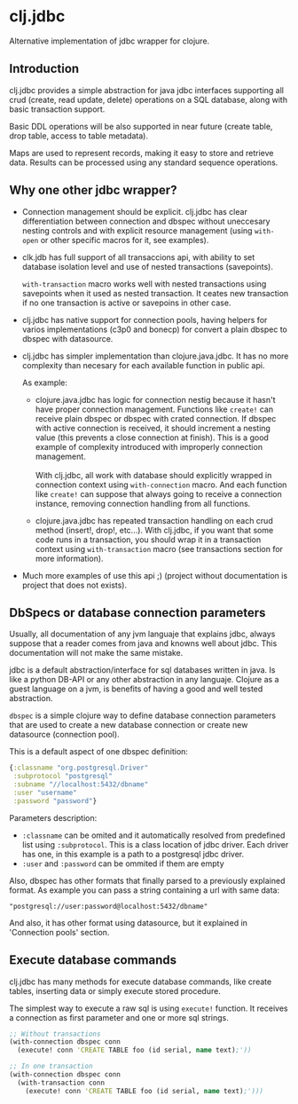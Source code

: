 # clj.jdbc

Alternative implementation of jdbc wrapper for clojure.

## Introduction

clj.jdbc provides a simple abstraction for java jdbc interfaces supporting
all crud (create, read update, delete) operations on a SQL database, along
with basic transaction support.

Basic DDL operations will be  also supported in near future (create table,
drop table, access to table metadata).

Maps are used to represent records, making it easy to store and retrieve
data. Results can be processed using any standard sequence operations.

## Why one other jdbc wrapper?

- Connection management should be explicit. clj.jdbc has clear differentiation
  between connection and dbspec without uneccesary nesting controls and with explicit
  resource management (using `with-open` or other specific macros for it, see
  examples).

- clk.jdb has full support of all transaccions api, with ability to set database
  isolation level and use of nested transactions (savepoints).

  `with-transaction` macro works well with nested transactions using savepoints
  when it used as nested transaction. It ceates new transaction if no one transaction
  is active or savepoins in other case.

- clj.jdbc has native support for connection pools, having helpers for varios
  implementations (c3p0 and bonecp) for convert a plain dbspec to
  dbspec with datasource.

- clj.jdbc has simpler implementation than clojure.java.jdbc. It has no more complexity
  than necesary for each available function in public api.

  As example:

  - clojure.java.jdbc has logic for connection nestig because it hasn't have proper
    connection management. Functions like `create!` can receive plain dbspec or dbspec
    with crated connection. If dbspec with active connection is received, it should
    increment a nesting value (this prevents a close connection at finish). This is a
    good example of complexity introduced with improperly connection management.<br /><br />
    With clj.jdbc, all work with database should explicitly wrapped in connection
    context using `with-connection` macro. And each function like `create!` can
    suppose that always going to receive a connection instance, removing connection
    handling from all functions.

  - clojure.java.jdbc has repeated transaction handling on each crud method
    (insert!, drop!, etc...). With clj.jdbc, if you want that some code runs in a
    transaction, you should wrap it in a transaction context using
    `with-transaction` macro (see transactions section for more information).

- Much more examples of use this api ;) (project without documentation
  is project that does not exists).

## DbSpecs or database connection parameters

Usually, all documentation of any jvm languaje that explains jdbc, always suppose
that a reader comes from java and knowns well about jdbc. This documentation will
not make the same mistake.

jdbc is a default abstraction/interface for sql databases written in java. Is like
a python DB-API or any other abstraction in any languaje. Clojure as a guest language
on a jvm, is benefits of having a good and well tested abstraction.

`dbspec` is a simple clojure way to define database connection parameters that are
used to create a new database connection or create new datasource (connection pool).

This is a default aspect of one dbspec definition:

```clojure
{:classname "org.postgresql.Driver"
 :subprotocol "postgresql"
 :subname "//localhost:5432/dbname"
 :user "username"
 :password "password"}
```

Parameters description:

- `:classname` can be omited and it automatically resolved from predefined list
   using `:subprotocol`. This is a class location of jdbc driver. Each driver has
   one, in this example is a path to a postgresql jdbc driver.
- `:user` and `:password` can be ommited if them are empty

Also, dbspec has other formats that finally parsed to a previously explained format.
As example you can pass a string containing a url with same data:

    "postgresql://user:password@localhost:5432/dbname"

And also, it has other format using datasource, but it explained in 'Connection pools'
section.

## Execute database commands

clj.jdbc has many methods for execute database commands, like create tables, inserting
data or simply execute stored procedure.

The simplest way to execute a raw sql is using `execute!` function. It receives
a connection as first parameter and  one or more sql strings.

```clojure
;; Without transactions
(with-connection dbspec conn
  (execute! conn 'CREATE TABLE foo (id serial, name text);'))

;; In one transaction
(with-connection dbspec conn
  (with-transaction conn
    (execute! conn 'CREATE TABLE foo (id serial, name text);')))
```
